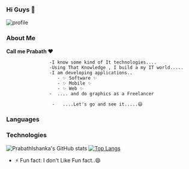 ### Hi Guys 👋	


![profile](https://user-images.githubusercontent.com/90409117/156692408-3f4aab37-fe07-4b06-bc8c-8887ae802ef6.gif)
	 
	 





### About Me

**Call me Prabath ❤️**	

                    -I know some kind of It technologies....
                    -Using That Knowledge , I build a my IT world.....
                    -I am developing applications..
                       - ✨ Software ✨ 
                       - ✨ Mobile ✨
                       - ✨ Web ✨
                    -  .... and do graphics as a Freelancer
	
                     -   ....Let's go and see it.....😄

### Languages
 


### Technologies	


![PrabathIshanka's GitHub stats](https://github-readme-stats.vercel.app/api?username=PrabathIshanka&theme=dark&show_icons=true)	 	[![Top Langs](https://github-readme-stats.vercel.app/api/top-langs/?username=PrabathIshanka&layout=compact)](https://github.com/PrabathIshanka/github-readme-stats)



 
- ⚡ Fun fact: I don't Like Fun fact..😄



